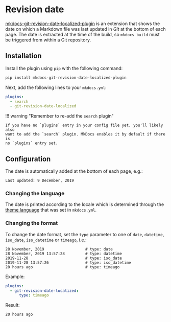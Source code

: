 # Revision date

[mkdocs-git-revision-date-localized-plugin][1] is an extension that shows the
date on which a Markdown file was last updated in _Git_ at the bottom of each
page. The date is extracted at the time of the build, so `mkdocs build` must
be triggered from within a Git repository.

  [1]: https://github.com/timvink/mkdocs-git-revision-date-localized-plugin

## Installation

Install the plugin using `pip` with the following command:

``` sh
pip install mkdocs-git-revision-date-localized-plugin
```

Next, add the following lines to your `mkdocs.yml`:

``` yaml
plugins:
  - search
  - git-revision-date-localized
```

!!! warning "Remember to re-add the `search` plugin"

    If you have no `plugins` entry in your config file yet, you'll likely also
    want to add the `search` plugin. MkDocs enables it by default if there is
    no `plugins` entry set.

## Configuration

The date is automatically added at the bottom of each page, e.g.:

```
Last updated: 9 December, 2019
``` 

### Changing the language

The date is printed according to the locale which is determined through the
[theme language][2] that was set in `mkdocs.yml`.

  [2]: https://squidfunk.github.io/mkdocs-material/getting-started/#language

### Changing the format

To change the date format, set the `type` parameter to one of `date`,
`datetime`, `iso_date`, `iso_datetime` or `timeago`, i.e.:

``` gnuplot
28 November, 2019                  # type: date
28 November, 2019 13:57:28         # type: datetime
2019-11-28                         # type: iso_date
2019-11-28 13:57:26                # type: iso_datetime
20 hours ago                       # type: timeago
```

Example:

``` yaml
plugins:
  - git-revision-date-localized:
      type: timeago
```

Result:

```
20 hours ago
```
